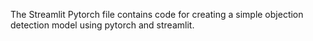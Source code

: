 The Streamlit Pytorch file contains code for creating a simple objection detection model using pytorch and streamlit. 
